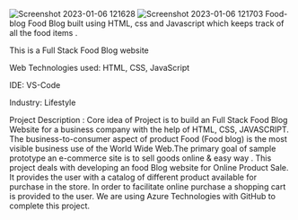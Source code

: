 ![Screenshot 2023-01-06 121628](https://user-images.githubusercontent.com/104456981/210946062-9456f9ca-a291-4eec-998a-d47d682ca3d4.jpg)
![Screenshot 2023-01-06 121703](https://user-images.githubusercontent.com/104456981/210945984-d1291584-047b-4b38-a61a-c11bb4761d65.jpg)
Food-blog
Food Blog built using HTML, css and Javascript which keeps track of all the food items . 

This is a Full Stack Food Blog website

Web Technologies used: HTML, CSS, JavaScript

IDE: VS-Code

Industry: Lifestyle




Project Description : Core idea of Project is to build an Full Stack Food Blog Website for a business company with the help of HTML, CSS, JAVASCRIPT. The business-to-consumer aspect of product Food (Food blog) is the most visible business use of the World Wide Web.The primary goal of sample prototype an e-commerce site is to sell goods online & easy way . This project deals with developing an food Blog website for Online Product Sale. It provides the user with a catalog of different product available for purchase in the store. In order to facilitate online purchase a shopping cart is provided to the user. We are using Azure Technologies with GitHub to complete this project.
